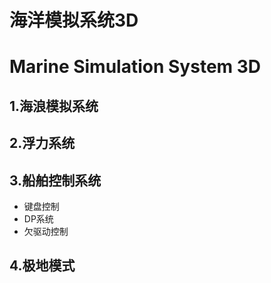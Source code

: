 # 海洋模拟系统3D

# Marine Simulation System 3D

## 1.海浪模拟系统

## 2.浮力系统

## 3.船舶控制系统

- 键盘控制
- DP系统
- 欠驱动控制

## 4.极地模式



